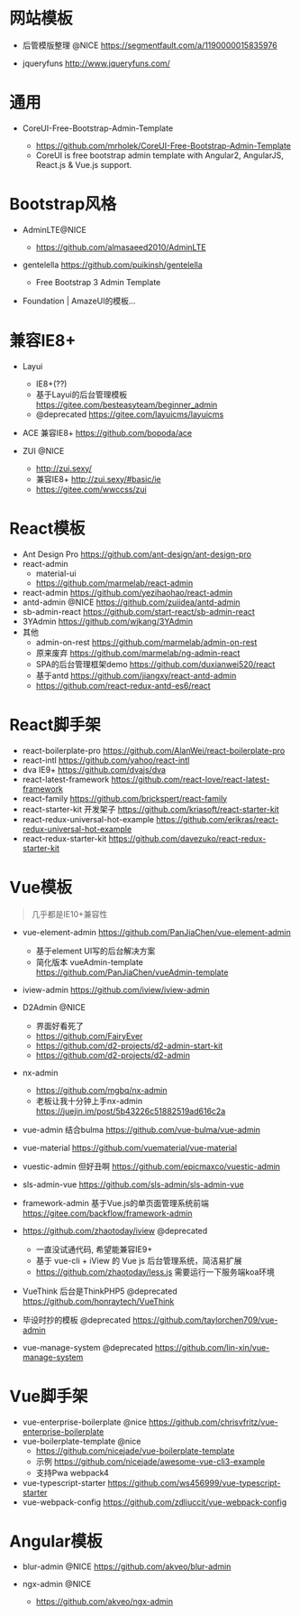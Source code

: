# 网站模板

- 后管模版整理 @NICE https://segmentfault.com/a/1190000015835976

- jqueryfuns <http://www.jqueryfuns.com/>

# 通用

- CoreUI-Free-Bootstrap-Admin-Template

  - <https://github.com/mrholek/CoreUI-Free-Bootstrap-Admin-Template>
  - CoreUI is free bootstrap admin template with Angular2, AngularJS, React.js & Vue.js support.

# Bootstrap风格

- AdminLTE@NICE

  - <https://github.com/almasaeed2010/AdminLTE>

- gentelella <https://github.com/puikinsh/gentelella>

  - Free Bootstrap 3 Admin Template

- Foundation | AmazeUI的模板...


# 兼容IE8+

- Layui

  - IE8+(??)
  - 基于Layui的后台管理模板 https://gitee.com/besteasyteam/beginner_admin
  - @deprecated https://gitee.com/layuicms/layuicms

- ACE 兼容IE8+ https://github.com/bopoda/ace  
- ZUI @NICE

  - http://zui.sexy/
  - 兼容IE8+ http://zui.sexy/#basic/ie
  - https://gitee.com/wwccss/zui


# React模板

- Ant Design Pro https://github.com/ant-design/ant-design-pro
- react-admin 
  - material-ui
  - https://github.com/marmelab/react-admin
- react-admin <https://github.com/yezihaohao/react-admin>
- antd-admin @NICE <https://github.com/zuiidea/antd-admin>
- sb-admin-react <https://github.com/start-react/sb-admin-react>
- 3YAdmin https://github.com/wjkang/3YAdmin
- 其他
  - admin-on-rest <https://github.com/marmelab/admin-on-rest>
  - 原来废弃 <https://github.com/marmelab/ng-admin-react>
  - SPA的后台管理框架demo <https://github.com/duxianwei520/react>
  - 基于antd <https://github.com/jiangxy/react-antd-admin>
  - <https://github.com/react-redux-antd-es6/react>

# React脚手架

- react-boilerplate-pro https://github.com/AlanWei/react-boilerplate-pro
- react-intl https://github.com/yahoo/react-intl
- dva IE9+ <https://github.com/dvajs/dva>
- react-latest-framework https://github.com/react-love/react-latest-framework
- react-family <https://github.com/brickspert/react-family>
- react-starter-kit 开发架子 <https://github.com/kriasoft/react-starter-kit>
- react-redux-universal-hot-example https://github.com/erikras/react-redux-universal-hot-example
- react-redux-starter-kit https://github.com/davezuko/react-redux-starter-kit

# Vue模板

> 几乎都是IE10+兼容性

- vue-element-admin <https://github.com/PanJiaChen/vue-element-admin>
  - 基于element UI写的后台解决方案
  - 简化版本 vueAdmin-template https://github.com/PanJiaChen/vueAdmin-template
- iview-admin https://github.com/iview/iview-admin  
- D2Admin @NICE 
    - 界面好看死了
    - https://github.com/FairyEver
    - https://github.com/d2-projects/d2-admin-start-kit
    - https://github.com/d2-projects/d2-admin   
- nx-admin 
  - https://github.com/mgbq/nx-admin
  - 老板让我十分钟上手nx-admin https://juejin.im/post/5b43226c51882519ad616c2a
  
- vue-admin 结合bulma https://github.com/vue-bulma/vue-admin
- vue-material https://github.com/vuematerial/vue-material
- vuestic-admin 但好丑啊 https://github.com/epicmaxco/vuestic-admin
- sls-admin-vue <https://github.com/sls-admin/sls-admin-vue> 
- framework-admin 基于Vue.js的单页面管理系统前端 https://gitee.com/backflow/framework-admin
- https://github.com/zhaotoday/iview @deprecated
  - 一直没试通代码, 希望能兼容IE9+   
  - 基于 vue-cli + iView 的 Vue js 后台管理系统，简洁易扩展 
  - https://github.com/zhaotoday/less.js 需要运行一下服务端koa环境
- VueThink 后台是ThinkPHP5 @deprecated <https://github.com/honraytech/VueThink>
- 毕设时抄的模板 @deprecated <https://github.com/taylorchen709/vue-admin>
- vue-manage-system @deprecated https://github.com/lin-xin/vue-manage-system

# Vue脚手架

- vue-enterprise-boilerplate @nice https://github.com/chrisvfritz/vue-enterprise-boilerplate
- vue-boilerplate-template @nice 
  - https://github.com/nicejade/vue-boilerplate-template
  - 示例 https://github.com/nicejade/awesome-vue-cli3-example
  - 支持Pwa webpack4
- vue-typescript-starter https://github.com/ws456999/vue-typescript-starter
- vue-webpack-config https://github.com/zdliuccit/vue-webpack-config

# Angular模板

- blur-admin @NICE https://github.com/akveo/blur-admin
- ngx-admin @NICE

  - <https://github.com/akveo/ngx-admin>
